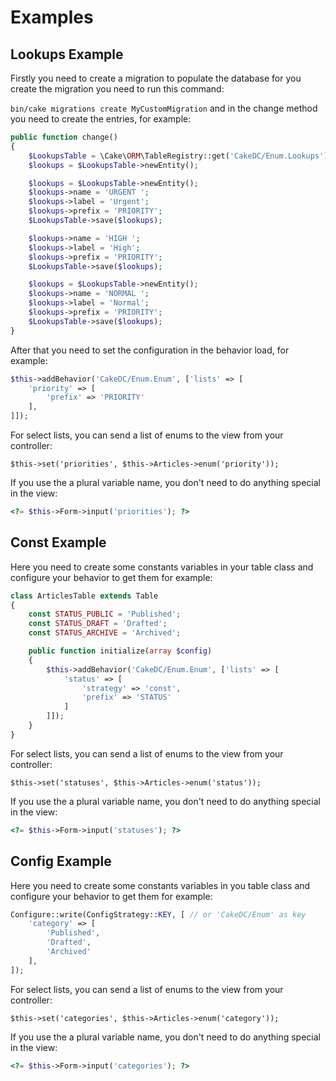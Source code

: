 # Examples

## Lookups Example

Firstly you need to create a migration to populate the database for you create the migration you need to run this command: 

``` bin/cake migrations create MyCustomMigration ``` and in the change method you need to create the entries, for example:

```php
public function change()
{
    $LookupsTable = \Cake\ORM\TableRegistry::get('CakeDC/Enum.Lookups');
    $lookups = $LookupsTable->newEntity();

    $lookups = $LookupsTable->newEntity();
    $lookups->name = 'URGENT ';
    $lookups->label = 'Urgent';
    $lookups->prefix = 'PRIORITY';
    $LookupsTable->save($lookups);

    $lookups->name = 'HIGH ';
    $lookups->label = 'High';
    $lookups->prefix = 'PRIORITY';
    $LookupsTable->save($lookups);

    $lookups = $LookupsTable->newEntity();
    $lookups->name = 'NORMAL ';
    $lookups->label = 'Normal';
    $lookups->prefix = 'PRIORITY';
    $LookupsTable->save($lookups);
}
```

After that you need to set the configuration in the behavior load, for example: 

```php
$this->addBehavior('CakeDC/Enum.Enum', ['lists' => [
    'priority' => [
        'prefix' => 'PRIORITY'  
    ],
]]);
```

For select lists, you can send a list of enums to the view from your controller:

```
$this->set('priorities', $this->Articles->enum('priority'));
```

If you use the a plural variable name, you don't need to do anything special in the view:

```php
<?= $this->Form->input('priorities'); ?>
```

## Const Example

Here you need to create some constants variables in your table class and configure your behavior to get them for example: 

```php
class ArticlesTable extends Table
{
    const STATUS_PUBLIC = 'Published';
    const STATUS_DRAFT = 'Drafted';
    const STATUS_ARCHIVE = 'Archived';

    public function initialize(array $config)
    {
        $this->addBehavior('CakeDC/Enum.Enum', ['lists' => [
            'status' => [
                'strategy' => 'const',
                'prefix' => 'STATUS'
            ]
        ]]);
    }
}
```

For select lists, you can send a list of enums to the view from your controller:

```
$this->set('statuses', $this->Articles->enum('status'));
```

If you use the a plural variable name, you don't need to do anything special in the view:

```php
<?= $this->Form->input('statuses'); ?>
```

## Config Example

Here you need to create some constants variables in you table class and configure your behavior to get them for example: 

```php
Configure::write(ConfigStrategy::KEY, [ // or 'CakeDC/Enum' as key
    'category' => [
        'Published',
        'Drafted',
        'Archived'
    ],
]);
```

For select lists, you can send a list of enums to the view from your controller:

```
$this->set('categories', $this->Articles->enum('category'));
```

If you use the a plural variable name, you don't need to do anything special in the view:

```php
<?= $this->Form->input('categories'); ?>
```
